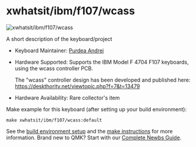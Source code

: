 # xwhatsit/ibm/f107/wcass

![xwhatsit/ibm/f107/wcass](https://i.imgur.com/cKKBK9uh.jpeg)

A short description of the keyboard/project

* Keyboard Maintainer: [Purdea Andrei](https://github.com/purdeaandrei)
* Hardware Supported: Supports the IBM Model F 4704 F107 keyboards, using the wcass controller PCB.

  The "wcass" controller design has been developed and published here: https://deskthority.net/viewtopic.php?f=7&t=13479

* Hardware Availability: Rare collector's item

Make example for this keyboard (after setting up your build environment):

    make xwhatsit/ibm/f107/wcass:default

See the [build environment setup](https://docs.qmk.fm/#/getting_started_build_tools) and the [make instructions](https://docs.qmk.fm/#/getting_started_make_guide) for more information. Brand new to QMK? Start with our [Complete Newbs Guide](https://docs.qmk.fm/#/newbs).

